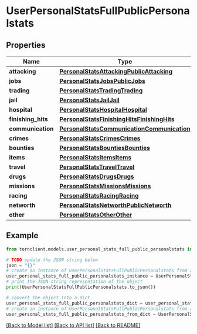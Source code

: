 # UserPersonalStatsFullPublicPersonalstats


## Properties

Name | Type | Description | Notes
------------ | ------------- | ------------- | -------------
**attacking** | [**PersonalStatsAttackingPublicAttacking**](PersonalStatsAttackingPublicAttacking.md) |  | 
**jobs** | [**PersonalStatsJobsPublicJobs**](PersonalStatsJobsPublicJobs.md) |  | 
**trading** | [**PersonalStatsTradingTrading**](PersonalStatsTradingTrading.md) |  | 
**jail** | [**PersonalStatsJailJail**](PersonalStatsJailJail.md) |  | 
**hospital** | [**PersonalStatsHospitalHospital**](PersonalStatsHospitalHospital.md) |  | 
**finishing_hits** | [**PersonalStatsFinishingHitsFinishingHits**](PersonalStatsFinishingHitsFinishingHits.md) |  | 
**communication** | [**PersonalStatsCommunicationCommunication**](PersonalStatsCommunicationCommunication.md) |  | 
**crimes** | [**PersonalStatsCrimesCrimes**](PersonalStatsCrimesCrimes.md) |  | 
**bounties** | [**PersonalStatsBountiesBounties**](PersonalStatsBountiesBounties.md) |  | 
**items** | [**PersonalStatsItemsItems**](PersonalStatsItemsItems.md) |  | 
**travel** | [**PersonalStatsTravelTravel**](PersonalStatsTravelTravel.md) |  | 
**drugs** | [**PersonalStatsDrugsDrugs**](PersonalStatsDrugsDrugs.md) |  | 
**missions** | [**PersonalStatsMissionsMissions**](PersonalStatsMissionsMissions.md) |  | 
**racing** | [**PersonalStatsRacingRacing**](PersonalStatsRacingRacing.md) |  | 
**networth** | [**PersonalStatsNetworthPublicNetworth**](PersonalStatsNetworthPublicNetworth.md) |  | 
**other** | [**PersonalStatsOtherOther**](PersonalStatsOtherOther.md) |  | 

## Example

```python
from tornclient.models.user_personal_stats_full_public_personalstats import UserPersonalStatsFullPublicPersonalstats

# TODO update the JSON string below
json = "{}"
# create an instance of UserPersonalStatsFullPublicPersonalstats from a JSON string
user_personal_stats_full_public_personalstats_instance = UserPersonalStatsFullPublicPersonalstats.from_json(json)
# print the JSON string representation of the object
print(UserPersonalStatsFullPublicPersonalstats.to_json())

# convert the object into a dict
user_personal_stats_full_public_personalstats_dict = user_personal_stats_full_public_personalstats_instance.to_dict()
# create an instance of UserPersonalStatsFullPublicPersonalstats from a dict
user_personal_stats_full_public_personalstats_from_dict = UserPersonalStatsFullPublicPersonalstats.from_dict(user_personal_stats_full_public_personalstats_dict)
```
[[Back to Model list]](../README.md#documentation-for-models) [[Back to API list]](../README.md#documentation-for-api-endpoints) [[Back to README]](../README.md)


